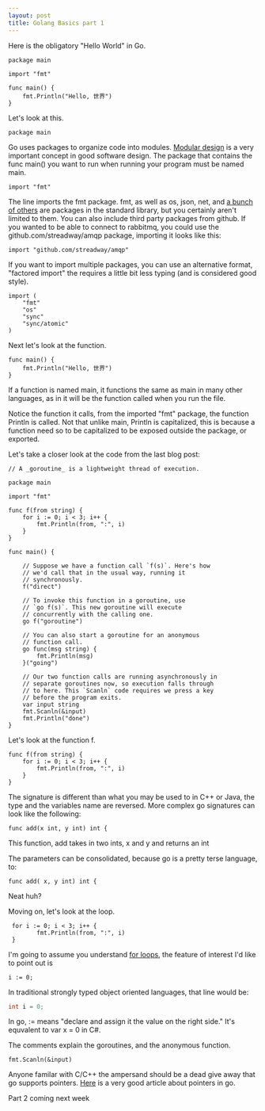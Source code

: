 ```yaml
---
layout: post
title: Golang Basics part 1
---
```


Here is the obligatory "Hello World" in Go.

```golang
package main

import "fmt"

func main() {
	fmt.Println("Hello, 世界")
}
```

Let's look at this.

```golang
package main
```

Go uses packages to organize code into modules. [Modular design](https://en.wikipedia.org/wiki/Module_pattern) is a very important concept in good software design. The package that contains the func main() you want to run when running your program must be named main.

```golang
import "fmt"
```

The line imports the fmt package. fmt, as well as os, json, net, and [a bunch of others](https://golang.org/pkg/) are packages in the standard library, but you certainly aren't limited to them. You can also include third party packages from github. If you wanted to be able to connect to rabbitmq, you could use the github.com/streadway/amqp package, importing it looks like this:

```golang
import "github.com/streadway/amqp"
```

If you want to import multiple packages, you can use an alternative format, "factored import" the requires a little bit less typing (and is considered good style).  

```golang
import (
	"fmt"
	"os"
	"sync"
	"sync/atomic"
)
```

Next let's look at the function. 

```golang
func main() {
	fmt.Println("Hello, 世界")
}
```

If a function is named main, it functions the same as main in many other languages, as in it will be the function called when you run the file. 

Notice the function it calls, from the imported "fmt" package, the function Println is called. Not that unlike main, Println is capitalized, this is because a function need so to be capitalized to be exposed outside the package, or exported. 

Let's take a closer look at the code from the last blog post:

```golang
// A _goroutine_ is a lightweight thread of execution.

package main

import "fmt"

func f(from string) {
    for i := 0; i < 3; i++ {
        fmt.Println(from, ":", i)
    }
}

func main() {

    // Suppose we have a function call `f(s)`. Here's how
    // we'd call that in the usual way, running it
    // synchronously.
    f("direct")

    // To invoke this function in a goroutine, use
    // `go f(s)`. This new goroutine will execute
    // concurrently with the calling one.
    go f("goroutine")

    // You can also start a goroutine for an anonymous
    // function call.
    go func(msg string) {
        fmt.Println(msg)
    }("going")

    // Our two function calls are running asynchronously in
    // separate goroutines now, so execution falls through
    // to here. This `Scanln` code requires we press a key
    // before the program exits.
    var input string
    fmt.Scanln(&input)
    fmt.Println("done")
}
```

Let's look at the function f.

```golang
func f(from string) {
    for i := 0; i < 3; i++ {
        fmt.Println(from, ":", i)
    }
}
```

The signature is different than what you may be used to in C++ or Java, the type and the variables name are reversed. More complex go signatures can look like the following:

```golang
func add(x int, y int) int {
``` 
This function, add takes in two ints, x and y and returns an int

The parameters can be consolidated, because go is a pretty terse language, to:

```golang 
func add( x, y int) int {
```
Neat huh? 

Moving on, let's look at the loop.

```golang
 for i := 0; i < 3; i++ {
        fmt.Println(from, ":", i)
 }
 ```
 
 I'm going to assume you understand [for loops](https://en.wikipedia.org/wiki/For_loop), the feature of interest I'd like to point out is 
 
```golang
i := 0;
```

In traditional strongly typed object oriented languages, that line would be:

```java
int i = 0;
```

In go, := means "declare and assign it the value on the right side." It's equvalent to var x = 0 in C#.

The comments explain the goroutines, and the anonymous function. 

```golang
fmt.Scanln(&input)
```

Anyone familar with C/C++ the ampersand should be a dead give away that go supports pointers. [Here](https://dave.cheney.net/2017/04/26/understand-go-pointers-in-less-than-800-words-or-your-money-back) is a very good article about pointers in go. 

Part 2 coming next week

